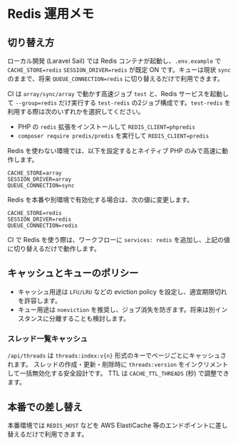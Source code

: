 # Redis 運用メモ

## 切り替え方

ローカル開発 (Laravel Sail) では Redis コンテナが起動し、`.env.example` で
`CACHE_STORE=redis` `SESSION_DRIVER=redis` が既定 ON です。キューは現状 `sync`
のままで、将来 `QUEUE_CONNECTION=redis` に切り替えるだけで利用できます。

CI は `array/sync/array` で動かす高速ジョブ `test` と、Redis サービスを起動して
`--group=redis` だけ実行する `test-redis` の2ジョブ構成です。`test-redis` を利用する際は次のいずれかを選択してください。

- PHP の `redis` 拡張をインストールして `REDIS_CLIENT=phpredis`
- `composer require predis/predis` を実行して `REDIS_CLIENT=predis`

Redis を使わない環境では、以下を設定するとネイティブ PHP のみで高速に動作します。

```env
CACHE_STORE=array
SESSION_DRIVER=array
QUEUE_CONNECTION=sync
```

Redis を本番や別環境で有効化する場合は、次の値に変更します。

```env
CACHE_STORE=redis
SESSION_DRIVER=redis
QUEUE_CONNECTION=redis
```

CI で Redis を使う際は、ワークフローに `services: redis` を追加し、上記の値に切り替えるだけで動作します。

## キャッシュとキューのポリシー

- キャッシュ用途は `LFU/LRU` などの eviction policy を設定し、適宜期限切れを許容します。
- キュー用途は `noeviction` を推奨し、ジョブ消失を防ぎます。将来は別インスタンスに分離することも検討します。

### スレッド一覧キャッシュ

`/api/threads` は `threads:index:v{n}` 形式のキーでページごとにキャッシュされます。
スレッドの作成・更新・削除時に `threads:version` をインクリメントして一括無効化する安全設計です。
TTL は `CACHE_TTL_THREADS` (秒) で調整できます。

## 本番での差し替え

本番環境では `REDIS_HOST` などを AWS ElastiCache 等のエンドポイントに差し替えるだけで利用できます。
